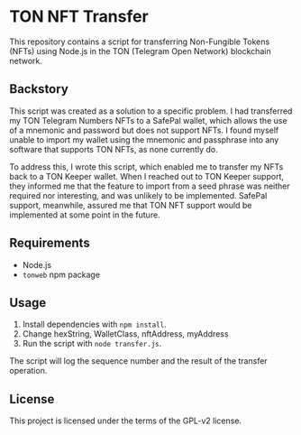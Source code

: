 # TON NFT Transfer

This repository contains a script for transferring Non-Fungible Tokens (NFTs) using Node.js in the TON (Telegram Open Network) blockchain network.

## Backstory

This script was created as a solution to a specific problem. I had transferred my TON Telegram Numbers NFTs to a SafePal wallet, which allows the use of a mnemonic and password but does not support NFTs. I found myself unable to import my wallet using the mnemonic and passphrase into any software that supports TON NFTs, as none currently do.

To address this, I wrote this script, which enabled me to transfer my NFTs back to a TON Keeper wallet. When I reached out to TON Keeper support, they informed me that the feature to import from a seed phrase was neither required nor interesting, and was unlikely to be implemented. SafePal support, meanwhile, assured me that TON NFT support would be implemented at some point in the future.

## Requirements

- Node.js
- `tonweb` npm package

## Usage

1. Install dependencies with `npm install`.
2. Change hexString, WalletClass, nftAddress, myAddress
3. Run the script with `node transfer.js`.

The script will log the sequence number and the result of the transfer operation.

## License

This project is licensed under the terms of the GPL-v2 license.

